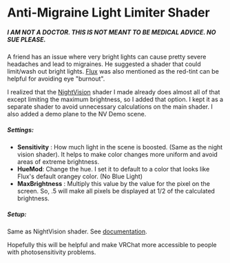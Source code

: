 # Anti-Migraine Light Limiter Shader

##### I AM NOT A DOCTOR. THIS IS NOT MEANT TO BE MEDICAL ADVICE.  NO SUE PLEASE.

A friend has an issue where very bright lights can cause pretty severe headaches and lead to migraines.  He suggested a shader that could limit/wash out bright lights.  [Flux](https://justgetflux.com/) was also mentioned as the red-tint can be helpful for avoiding eye "burnout".

I realized that the [NightVision](https://github.com/Erumite/Eremite_VRC/tree/master/Assets/Eremite/NightVision) shader I made already does almost all of that except limiting the maximum brightness, so I added that option.  I kept it as a separate shader to avoid unnecessary calculations on the main shader.  I also added a demo plane to the NV Demo scene.

##### Settings:
* **Sensitivity** : How much light in the scene is boosted. (Same as the night vision shader).  It helps to make color changes more uniform and avoid areas of extreme brightness.
* **HueMod**: Change the hue.  I set it to default to a color that looks like Flux's default orangey color. (No Blue Light)
* **MaxBrightness** : Multiply this value by the value for the pixel on the screen.  So, .5 will make all pixels be displayed at 1/2 of the calculated brightness.

##### Setup:
   Same as NightVision shader.  See [documentation](https://github.com/Erumite/Eremite_VRC/blob/master/Assets/Eremite/NightVision/README.md).

Hopefully this will be helpful and make VRChat more accessible to people with photosensitivity problems.
